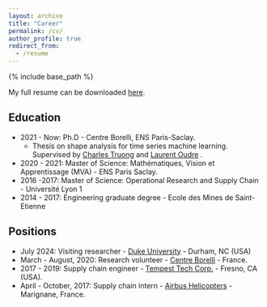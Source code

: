 ```yaml
---
layout: archive
title: "Career"
permalink: /cv/
author_profile: true
redirect_from:
  - /resume
---
```


{% include base_path %}

My full resume can be downloaded <a href="https://thibaut-germain.github.io/files/resume/thibaut_germain_resume.pdf">here</a>.

## Education
- 2021 - Now: Ph.D - Centre Borelli, ENS Paris-Saclay.
  - Thesis on shape analysis for time series machine learning. Supervised by [Charles Truong](https://charles.doffy.net) and [Laurent Oudre](http://www.laurentoudre.fr) .
- 2020 - 2021: Master of Science: Mathématiques, Vision et Apprentissage (MVA) - ENS Paris Saclay.
- 2016 -2017: Master of Science: Operational Research and Supply Chain - Université Lyon 1
- 2014 - 2017: Engineering graduate degree - Ecole des Mines de Saint-Etienne

## Positions
- July 2024: Visiting researcher - [Duke University](https://duke.edu) - Durham, NC (USA)
- March - August, 2020: Research volunteer - [Centre Borelli](https://centreborelli.ens-paris-saclay.fr/en) - France. 
- 2017 - 2019: Supply chain engineer - [Tempest Tech Corp.](https://tempest.us.com) - Fresno, CA (USA).
- April - October, 2017: Supply chain intern - [Airbus Helicopters](https://www.airbus.com/en/products-services/helicopters) - Marignane, France.



